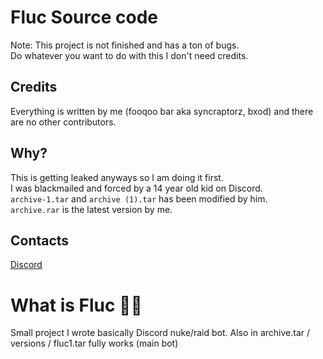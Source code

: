 # Fluc Source code
Note: This project is not finished and has a ton of bugs.  
Do whatever you want to do with this I don't need credits.  

## Credits
Everything is written by me (fooqoo bar aka syncraptorz, bxod) and there are no other contributors.  

## Why?
This is getting leaked anyways so I am doing it first.  
I was blackmailed and forced by a 14 year old kid on Discord.  
`archive-1.tar` and `archive (1).tar` has been modified by him.  
`archive.rar` is the latest version by me.

## Contacts
[Discord](https://discord.gg/ham)  

# What is Fluc 🤦‍♂️
Small project I wrote basically Discord nuke/raid bot.
Also in archive.tar / versions / fluc1.tar fully works (main bot)
